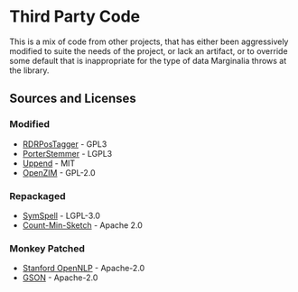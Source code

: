 # Third Party Code

This is a mix of code from other projects, that has either been aggressively modified to suite the needs of the project,
or lack an artifact, or to override some default that is inappropriate for the type of data Marginalia throws at the library.

## Sources and Licenses

### Modified
* [RDRPosTagger](rdrpostagger/) - GPL3
* [PorterStemmer](porterstemmer/) - LGPL3
* [Uppend](uppend/) - MIT
* [OpenZIM](openzim/) - GPL-2.0

### Repackaged
* [SymSpell](symspell/) - LGPL-3.0
* [Count-Min-Sketch](count-min-sketch/) - Apache 2.0

### Monkey Patched
* [Stanford OpenNLP](monkey-patch-opennlp/) - Apache-2.0
* [GSON](monkey-patch-gson/) - Apache-2.0